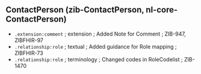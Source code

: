 ## ContactPerson (zib-ContactPerson, nl-core-ContactPerson)
* `.extension:comment` ; extension ; Added Note for Comment ; ZIB-947, ZIBFHIR-97
* `.relationship:role` ; textual ; Added guidance for Role mapping ; ZIBFHIR-73
* `.relationship:role` ; terminology ; Changed codes in RoleCodelist ; ZIB-1470